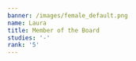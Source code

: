 ```yaml
---
banner: /images/female_default.png
name: Laura
title: Member of the Board
studies: '-'
rank: '5'
---
```


